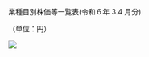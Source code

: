 業種目別株価等一覧表(令和６年 $3.4$ 月分)

（単位：円）

![](https://www.nta.go.jp/tmp/4c7ae5fe-32b3-4bf7-aa9f-92e3601765c7/images/2f48ff121028b1ed8aa57ab20551293825ae5da20ddb621ade7de35a7d53a2b6.jpg)